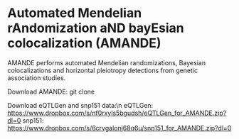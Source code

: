 # Automated Mendelian rAndomization aND bayEsian colocalization (AMANDE)
AMANDE performs automated Mendelian randomizations, Bayesian colocalizations and horizontal pleiotropy detections from genetic association studies.

Download AMANDE:
git clone 

Download eQTLGen and snp151 data:\n
eQTLGen: https://www.dropbox.com/s/nf0rxyls5bgudsh/eQTLGen_for_AMANDE.zip?dl=0
snp151: https://www.dropbox.com/s/6crvgalonj68q6u/snp151_for_AMANDE.zip?dl=0
